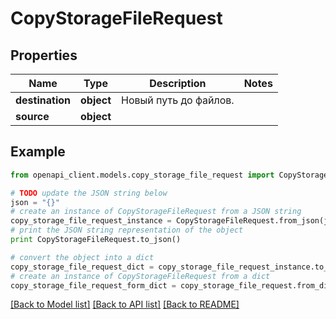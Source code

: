 # CopyStorageFileRequest


## Properties
Name | Type | Description | Notes
------------ | ------------- | ------------- | -------------
**destination** | **object** | Новый путь до файлов. | 
**source** | **object** |  | 

## Example

```python
from openapi_client.models.copy_storage_file_request import CopyStorageFileRequest

# TODO update the JSON string below
json = "{}"
# create an instance of CopyStorageFileRequest from a JSON string
copy_storage_file_request_instance = CopyStorageFileRequest.from_json(json)
# print the JSON string representation of the object
print CopyStorageFileRequest.to_json()

# convert the object into a dict
copy_storage_file_request_dict = copy_storage_file_request_instance.to_dict()
# create an instance of CopyStorageFileRequest from a dict
copy_storage_file_request_form_dict = copy_storage_file_request.from_dict(copy_storage_file_request_dict)
```
[[Back to Model list]](../README.md#documentation-for-models) [[Back to API list]](../README.md#documentation-for-api-endpoints) [[Back to README]](../README.md)


